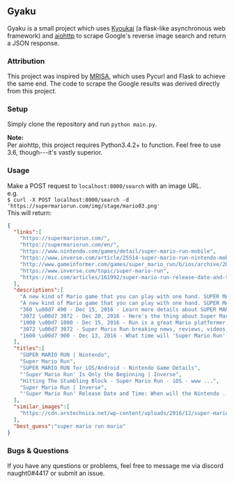 ## Gyaku

Gyaku is a small project which uses [Kyoukai](https://github.com/SunDwarf/Kyoukai) (a flask-like asynchronous web framework) and [aiohttp](https://github.com/aio-libs/aiohttp) to scrape Google's reverse image search and return a JSON response.

### Attribution
This project was inspired by [MRISA](https://github.com/vivithemage/mrisa), which uses Pycurl and Flask to achieve the same end. The code to scrape the Google results was derived directly from this project.

### Setup
Simply clone the repository and run `python main.py`.  


**Note:**  
Per aiohttp, this project requires Python3.4.2+ to function. Feel free to use 3.6, though---it's vastly superior.
### Usage
Make a POST request to `localhost:8000/search` with an image URL.  
e.g.  
`$ curl -X POST localhost:8000/search -d 'https://supermariorun.com/img/stage/mario03.png'`  
This will return:  
```JSON
{
  "links":[
    "https://supermariorun.com/",
    "https://supermariorun.com/en/",
    "https://www.nintendo.com/games/detail/super-mario-run-mobile",
    "https://www.inverse.com/article/25514-super-mario-run-nintendo-mobile-titles",
    "http://www.gameinformer.com/games/super_mario_run/b/ios/archive/2016/12/15/super-mario-run-iphone-game-informer-review.aspx",
    "https://www.inverse.com/topic/super-mario-run",
    "https://mic.com/articles/161992/super-mario-run-release-date-and-time-when-will-the-nintendo-game-launch"
  ],
  "descriptions":[
    "A new kind of Mario game that you can play with one hand. SUPER MARIO RUN Scheduled for 12.15.2016 release.",
    "A new kind of Mario game that you can play with one hand. SUPER MARIO RUN Scheduled for 12.15.2016 release.",
    "360 \u00d7 490 - Dec 15, 2016 - Learn more details about SUPER MARIO RUN for iOS/Android and take a look at gameplay screenshots and videos.",
    "3072 \u00d7 3072 - Dec 20, 2016 - Here's the thing about Super Mario Run: It's fine. It's not some kind of life-changing revelation now that Nintendo has fully, officially come to\u00a0...",
    "1000 \u00d7 1000 - Dec 15, 2016 - Run is a great Mario platformer, but it left me wanting more, to a fault.",
    "3072 \u00d7 3072 - Super Mario Run breaking news, reviews, videos, photos, arguments, and predictions: Everything you need to know about Super Mario Run.",
    "1600 \u00d7 900 - Dec 13, 2016 - What time will 'Super Mario Run' launch on the App Store?"
  ],
  "titles":[
    "SUPER MARIO RUN | Nintendo",
    "Super Mario Run",
    "SUPER MARIO RUN for iOS/Android - Nintendo Game Details",
    "'Super Mario Run' Is Only the Beginning | Inverse",
    "Hitting The Stumbling Block - Super Mario Run - iOS - www ...",
    "Super Mario Run | Inverse",
    "'Super Mario Run' Release Date and Time: When will the Nintendo ..."
  ],
  "similar_images":[
    "https://cdn.arstechnica.net/wp-content/uploads/2016/12/super-mario-run.jpg"
  ],
  "best_guess":"super mario run mario"
}
```
### Bugs & Questions

If you have any questions or problems, feel free to message me via discord naught0#4417 or submit an issue.
